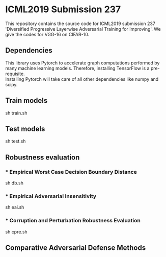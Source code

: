 ICML2019 Submission 237
==

This repository contains the source code for ICML2019 submission 237 'Diversified Progressive Layerwise Adversarial Training for Improving'. We give the codes for VGG-16 on CIFAR-10.


Dependencies
--
This library uses Pytorch to accelerate graph computations performed by many machine learning models. Therefore, installing TensorFlow is a pre-requisite.<br>
Installing Pytorch will take care of all other dependencies like numpy and scipy.

Train models
--
sh train.sh

Test models
--
sh test.sh

Robustness evaluation
--
### * Empirical Worst Case Decision Boundary Distance
sh db.sh
### * Empirical Adversarial Insensitivity
sh eai.sh
### * Corruption and Perturbation Robustness Evaluation
sh cpre.sh

Comparative Adversarial Defense Methods
--
